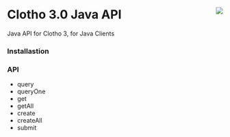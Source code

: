 # Clotho 3.0 Java API  <img align="right" src="http://cidarlab.org/wp-content/uploads/2013/08/research-clotho.png" />


Java API for Clotho 3, for Java Clients
### Installastion

### API
* query
* queryOne
* get
* getAll
* create
* createAll
* submit
